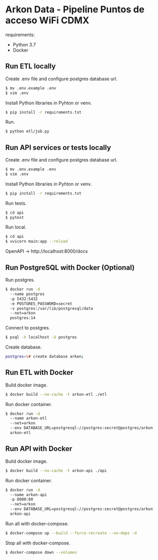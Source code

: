 # Arkon Data - Pipeline Puntos de acceso WiFi CDMX

requirements:

- Python 3.7
- Docker

## Run ETL locally

Create .env file and configure postgres database url.

```sh
$ mv .env.example .env
$ vim .env
```

Install Python libraries in Pyhton or venv.

```sh
$ pip install -r requirements.txt
```

Run.

```sh
$ python etl/job.py
```

## Run API services or tests locally

Create .env file and configure postgres database url.

```sh
$ mv .env.example .env
$ vim .env
```

Install Python libraries in Pyhton or venv.

```sh
$ pip install -r requirements.txt
```

Run tests.

```sh
$ cd api
$ pytest
```

Run local.

```sh
$ cd api
$ uvicorn main:app --reload
```

OpenAPI -> http://localhost:8000/docs

## Run PostgreSQL with Docker (Optional)

Run postgres.

```sh
$ docker run -d
  --name postgres
  -p 5432:5432
  -e POSTGRES_PASSWORD=secret
  -v postgres:/var/lib/postgresql/data
  --net=arkon
  postgres:14
```

Connect to postgres.

```sh
$ psql -h localhost -U postgres
```

Create database.

```sh
postgres=\# create database arkon;
```

## Run ETL with Docker

Build docker image.

```sh
$ docker build --no-cache -t arkon-etl ./etl
```

Run docker container.

```sh
$ docker run -d
  --name arkon-etl
  --net=arkon
  --env DATABASE_URL=postgresql://postgres:secret@postgres/arkon
  arkon-etl
```

## Run API with Docker

Build docker image.

```sh
$ docker build --no-cache -t arkon-api ./api
```

Run docker container.

```sh
$ docker run -d
  --name arkon-api
  -p 8080:80
  --net=arkon
  --env DATABASE_URL=postgresql://postgres:secret@postgres/arkon
  arkon-api
```

Run all with docker-compose.

```sh
$ docker-compose up --build --force-recreate --no-deps -d
```

Stop all with docker-compose.

```sh
$ docker-compose down --volumes
```